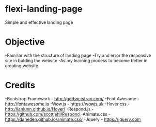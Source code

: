 # flexi-landing-page
Simple and effective landing page

# Objective
-Familiar with the structure of landing page
-Try and error the responsive site in bulding the website
-As my learning process to become better in creating website

# Credits
-Bootstrap Framework - http://getbootstrap.com/
-Font Awesome - http://fontawesome.io
-Wow.js - https://wowjs.uk
-Hover.css - http://ianlunn.github.io/Hover/
-Respond.js - https://github.com/scottjehl/Respond
-Animate.css - https://daneden.github.io/animate.css/
-Jquery - https://jquery.com
